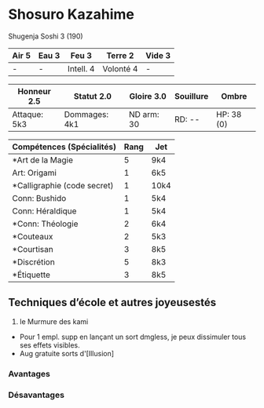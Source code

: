 # Shosuro Kazahime

Shugenja Soshi 3 (190)

| **Air** 5     | **Eau** 3     | **Feu** 3     | **Terre** 2   | **Vide** 3
| ------------- | ------------- | ------------- | ------------- | -------------
| -             | -             | Intell. 4     | Volonté 4     | -

| Honneur 2.5   | Statut 2.0    | Gloire 3.0    | Souillure     | Ombre
| ------------- | ------------- | ------------- | ------------- | -------------
| Attaque: 5k3  | Dommages: 4k1 | ND arm: 30    | RD: --        | HP: 38 (0)

| Compétences (Spécialités)                     | Rang  | Jet
| --------------------------------------------- | ----- | -------
| *Art de la Magie                              | 5     | 9k4
| Art: Origami                                  | 1     | 6k5
| *Calligraphie (code secret)                   | 1     | 10k4
| Conn: Bushido                                 | 1     | 5k4
| Conn: Héraldique                              | 1     | 5k4
| *Conn: Théologie                              | 2     | 6k4
| *Couteaux                                     | 2     | 5k3
| *Courtisan                                    | 3     | 8k5
| *Discrétion                                   | 5     | 8k3
| *Étiquette                                    | 3     | 8k5


## Techniques d’école et autres joyeusestés

1. le Murmure des kami
  * Pour 1 empl. supp en lançant un sort dmgless, je peux dissimuler tous ses
    effets visibles.
  * Aug gratuite sorts d'[Illusion]

### Avantages


### Désavantages
